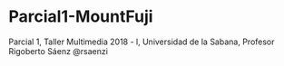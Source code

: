 # Parcial1-MountFuji
Parcial 1, Taller Multimedia 2018 - l, Universidad de la Sabana, Profesor Rigoberto Sáenz @rsaenzi
